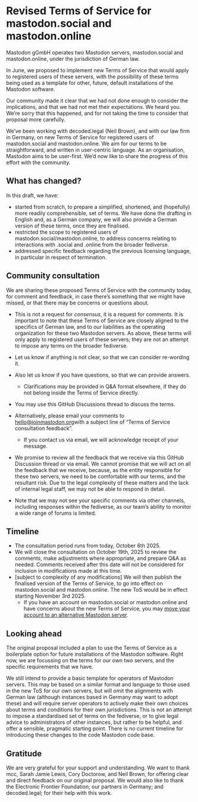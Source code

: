 # Revised Terms of Service for mastodon.social and mastodon.online

Mastodon gGmbH operates two Mastodon servers, mastodon.social and mastodon.online, under the jurisdiction of German law.

In June, we proposed to implement new Terms of Service that would apply to registered users of these servers, with the possibility of these terms being used as a template for other, future, default installations of the Mastodon software.

Our community made it clear that we had not done enough to consider the implications, and that we had not met their expectations. We heard you. We’re sorry that this happened, and for not taking the time to consider that proposal more carefully.

We’ve been working with decoded.legal (Neil Brown), and with our law firm in Germany, on new Terms of Service for registered users of mastodon.social and mastodon.online. We aim for our terms to be straightforward, and written in user-centric language. As an organisation, Mastodon aims to be user-first. We’d now like to share the progress of this effort with the community.

## What has changed?

In this draft, we have:

* started from scratch, to prepare a simplified, shortened, and (hopefully) more readily comprehensible, set of terms. We have done the drafting in English and, as a German company, we will also provide a German version of these terms, once they are finalised.  
* restricted the scope to registered users of mastodon.social/mastodon.online, to address concerns relating to interactions with .social and .online from the broader fediverse.  
* addressed specific feedback regarding the previous licensing language, in particular in respect of termination.

## Community consultation

We are sharing these proposed Terms of Service with the community today, for comment and feedback, in case there’s something that we might have missed, or that there may be concerns or questions about.

* This is not a request for *consensus*, it is a request for comments. It is important to note that these Terms of Service are closely aligned to the specifics of German law, and to our liabilities as the operating organization for these two Mastodon servers. As above, these terms will only apply to registered users of these servers; they are not an attempt to impose any terms on the broader fediverse.  
* Let us know if anything is not clear, so that we can consider re-wording it.  
* Also let us know if you have questions, so that we can provide answers.  
  * Clarifications may be provided in Q\&A format elsewhere, if they do not belong inside the Terms of Service directly.

* You may use this GitHub Discussions thread to discuss the terms.  
* Alternatively, please email your comments to [hello@joinmastodon.org](mailto:hello@joinmastodon.org)with a subject line of “Terms of Service consultation feedback”.   
  * If you contact us via email, we will acknowledge receipt of your message.  
* We promise to review all the feedback that we receive via this GitHub Discussion thread or via email. We cannot promise that we will act on all the feedback that we receive, because, as the entity responsible for these two servers, we need to be comfortable with our terms, and the resultant risk. Due to the legal complexity of these matters and the lack of internal legal staff, we may not be able to respond in detail.  
* Note that we may not see your specific comments via other channels, including responses within the fediverse, as our team’s ability to monitor a wide range of forums is limited.

## Timeline

* The consultation period runs from today, October 6th 2025\.  
* We will close the consultation on October 19th, 2025 to review the comments, make adjustments where appropriate, and prepare Q\&A as needed. Comments received after this date will not be considered for inclusion in modifications made at this time.  
* \[subject to complexity of any modifications\] We will then publish the finalised version of the Terms of Service, to go into effect on mastodon.social and mastodon.online. The new ToS would be in effect starting November 3rd 2025\.  
  * If you have an account on mastodon.social or mastodon.online and have concerns about the new Terms of Service, you may [move your account to an alternative Mastodon server](https://docs.joinmastodon.org/user/moving/#migration).

## Looking ahead

The original proposal included a plan to use the Terms of Service as a boilerplate option for future installations of the Mastodon software. Right now, we are focussing on the terms for our own two servers, and the specific requirements that we have.

We still intend to provide a basic template for operators of Mastodon servers. This may be based on a similar format and language to those used in the new ToS for our own servers, but will omit the alignments with German law (although instances based in Germany may want to adopt these) and will require server operators to actively make their own choices about terms and conditions for their own jurisdictions. This is not an attempt to impose a standardised set of terms on the fediverse, or to give legal advice to administrators of other instances, but rather to be helpful, and offer a sensible, pragmatic starting point. There is no current timeline for introducing these changes to the code Mastodon code base.

## Gratitude

We are very grateful for your support and understanding. We want to thank mcc, Sarah Jamie Lewis, Cory Doctorow, and Neil Brown, for offering clear and direct feedback on our original proposal. We would also like to thank the Electronic Frontier Foundation; our partners in Germany; and decoded.legal; for their help with this work.
